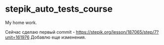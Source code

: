 # stepik_auto_tests_course
My home work.


Сейчас сделаю первый commit - https://stepik.org/lesson/187065/step/7?unit=161976
Добавлю еще изменения.